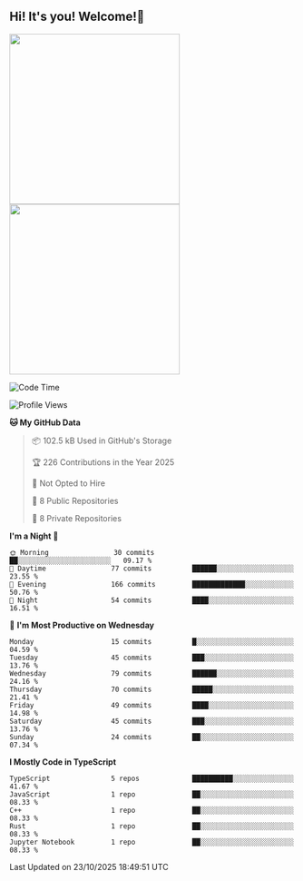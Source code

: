 ## Hi! It's you! Welcome!👋
<p align="left">  
  <img src="https://github-readme-stats.vercel.app/api/top-langs/?username=Shanshuimei&theme=transparent&hide_border=true" style="height: 300px;" />  
  <img src="https://github-readme-stats.vercel.app/api/wakatime?username=Shanshuimei&theme=transparent&hide_border=true&layout=compact&langs_count=22" style="height: 300px;" />
</p>

<!--START_SECTION:waka-->
![Code Time](http://img.shields.io/badge/Code%20Time-418%20hrs%2031%20mins-blue)

![Profile Views](http://img.shields.io/badge/Profile%20Views-2-blue)

**🐱 My GitHub Data** 

> 📦 102.5 kB Used in GitHub's Storage 
 > 
> 🏆 226 Contributions in the Year 2025
 > 
> 🚫 Not Opted to Hire
 > 
> 📜 8 Public Repositories 
 > 
> 🔑 8 Private Repositories 
 > 
**I'm a Night 🦉** 

```text
🌞 Morning                30 commits          ██░░░░░░░░░░░░░░░░░░░░░░░   09.17 % 
🌆 Daytime                77 commits          ██████░░░░░░░░░░░░░░░░░░░   23.55 % 
🌃 Evening                166 commits         █████████████░░░░░░░░░░░░   50.76 % 
🌙 Night                  54 commits          ████░░░░░░░░░░░░░░░░░░░░░   16.51 % 
```
📅 **I'm Most Productive on Wednesday** 

```text
Monday                   15 commits          █░░░░░░░░░░░░░░░░░░░░░░░░   04.59 % 
Tuesday                  45 commits          ███░░░░░░░░░░░░░░░░░░░░░░   13.76 % 
Wednesday                79 commits          ██████░░░░░░░░░░░░░░░░░░░   24.16 % 
Thursday                 70 commits          █████░░░░░░░░░░░░░░░░░░░░   21.41 % 
Friday                   49 commits          ████░░░░░░░░░░░░░░░░░░░░░   14.98 % 
Saturday                 45 commits          ███░░░░░░░░░░░░░░░░░░░░░░   13.76 % 
Sunday                   24 commits          ██░░░░░░░░░░░░░░░░░░░░░░░   07.34 % 
```


**I Mostly Code in TypeScript** 

```text
TypeScript               5 repos             ██████████░░░░░░░░░░░░░░░   41.67 % 
JavaScript               1 repo              ██░░░░░░░░░░░░░░░░░░░░░░░   08.33 % 
C++                      1 repo              ██░░░░░░░░░░░░░░░░░░░░░░░   08.33 % 
Rust                     1 repo              ██░░░░░░░░░░░░░░░░░░░░░░░   08.33 % 
Jupyter Notebook         1 repo              ██░░░░░░░░░░░░░░░░░░░░░░░   08.33 % 
```




 Last Updated on 23/10/2025 18:49:51 UTC
<!--END_SECTION:waka-->
